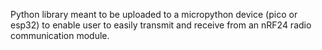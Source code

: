 Python library meant to be uploaded to a micropython device (pico or esp32)
to enable user to easily transmit and receive from an nRF24 radio communication module.
